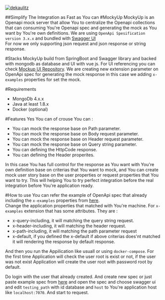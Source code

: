 [![dekaulitz](https://circleci.com/gh/dekaulitz/MockyUp.svg?style=shield)](https://app.circleci.com/pipelines/github/dekaulitz/MockyUp)

##Simplify The Integration as Fast as You can
#MockyUp 
MockyUp is an Openapi mock server that allow You to centralize the Openapi collections that can consuming You're Openapi spec and generating the mock as You want by You're own definitions. 
We are using `OpenApi Spesification version 3.x.x` and bundled with <a href="https://swagger.io/tools/swagger-ui/"> Swagger UI </a><br/>
For now we only supporting json request and json response or string response.


#Stacks
MockyUp build from SpringBoot and Swagger library and backed with mongodb as database and UI with vue js. For UI referencing you can check <a href="https://github.com/dekaulitz/mockup-frontend">Mockup UI Repository</a>.
We are creating new extension parameter on OpenApi spec for generating the mock response in this case we adding `x-examples` properties for set the mock.

#Requirements
* MongoDb 4.x.x
* Java at least 1.8.x
* Docker (optional)


#Features
Yes You can of crouse You can :
* You can mock the response base on Path parameter.
* You can mock the response base on Body request parameter.
* You can mock the response base on Header request parameter.
* You can mock the response base on Query string parameter.
* You can defining the HttpCode response.
* You can defining the Header properites.

In this case You has full control for the response as You want with You're own definition base on criterias that You want to mock, and You can create mock user story base on the user properties or request properties that You want to try.
This will helping You to try perfect integration before the real integration before You're application ready.

#How to use
You can refer the example of OpenApi spec that already including the `x-examples` properties from <a href="https://raw.githubusercontent.com/dekaulitz/MockyUp/master/src/main/resources/public/example_mocking_books.json">here</a>.<br/>
Change the application properties that matched with You're machine.
For `x-examples` extension that has some attributes. They are :

* x-query-including, it will matching the query string request.
* x-header-including, it will matching the header request.
* x-path-including, it will matching the path parameter request
* x-default, if you defined the x-default if above criterias does'nt matched it will rendering the response by default response.

And then you run the Appilication like usuall or using `docker-compose`.
For the first time Application will check the user root is exist or not, if the user was not exist Application will create the user root with password root by default.

Do login with the user that already created. And create new spec or just paste example spec from <a href="https://raw.githubusercontent.com/dekaulitz/MockyUp/master/src/main/resources/public/example_mocking_books.json">here</a>
and open the spec and choose swagger ui and edit `testing_path` with id database and `host` to You're application host like `localhost:7070`.
And start to request.








